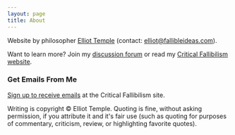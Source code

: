```yaml
---
layout: page
title: About
---
```


Website by philosopher [Elliot Temple](https://elliottemple.com) (contact: [elliot@fallibleideas.com](mailto:elliot@fallibleideas.com)).

Want to learn more? Join my [discussion forum](https://discuss.criticalfallibilism.com) or read my [Critical Fallibilism website](https://criticalfallibilism.com).

### Get Emails From Me

[Sign up to receive emails](https://criticalfallibilism.com/#/portal/signup) at the Critical Fallibilism site.

Writing is copyright &copy; Elliot Temple. Quoting is fine, without asking permission, if you attribute it and it's fair use (such as quoting for purposes of commentary, criticism, review, or highlighting favorite quotes).